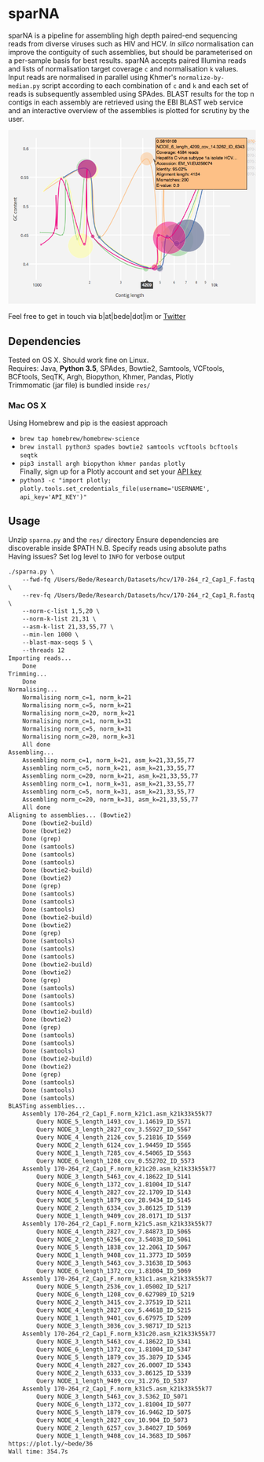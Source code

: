# sparNA  

sparNA is a pipeline for assembling high depth paired-end sequencing reads from diverse viruses such as HIV and HCV. *In silico* normalisation can improve the contiguity of such assemblies, but should be parameterised on a per-sample basis for best results. sparNA accepts paired Illumina reads and lists of normalisation target coverage `c` and normalisation `k` values. Input reads are normalised in parallel using Khmer's `normalize-by-median.py` script according to each combination of `c` and `k` and each set of reads is subsequently assembled using SPAdes. BLAST results for the top n contigs in each assembly are retrieved using the EBI BLAST web service and an interactive overview of the assemblies is plotted for scrutiny by the user.
  
![Plot example](./plot.png)  
  
Feel free to get in touch via b|at|bede|dot|im or [Twitter](https://twitter.com/beconstant) 

## Dependencies  
Tested on OS X. Should work fine on Linux.  
Requires: Java, **Python 3.5**, SPAdes, Bowtie2, Samtools, VCFtools, BCFtools, SeqTK, Argh, Biopython, Khmer, Pandas, Plotly  
Trimmomatic (jar file) is bundled inside `res/`  

### Mac OS X
Using Homebrew and pip is the easiest approach
- `brew tap homebrew/homebrew-science`
- `brew install python3 spades bowtie2 samtools vcftools bcftools seqtk`
- `pip3 install argh biopython khmer pandas plotly`  
Finally, sign up for a Plotly account and set your [API key](https://plot.ly/settings/api)  
- `python3 -c "import plotly; plotly.tools.set_credentials_file(username='USERNAME', api_key='API_KEY')"`  

## Usage
Unzip `sparna.py` and the `res/` directory
Ensure dependencies are discoverable inside $PATH
N.B. Specify reads using absolute paths  
Having issues? Set log level to `INFO` for verbose output  


```
./sparna.py \
	--fwd-fq /Users/Bede/Research/Datasets/hcv/170-264_r2_Cap1_F.fastq \
	--rev-fq /Users/Bede/Research/Datasets/hcv/170-264_r2_Cap1_R.fastq \
	--norm-c-list 1,5,20 \
	--norm-k-list 21,31 \
	--asm-k-list 21,33,55,77 \
	--min-len 1000 \
	--blast-max-seqs 5 \
	--threads 12
Importing reads...
	Done
Trimming...
	Done
Normalising...
	Normalising norm_c=1, norm_k=21
	Normalising norm_c=5, norm_k=21
	Normalising norm_c=20, norm_k=21
	Normalising norm_c=1, norm_k=31
	Normalising norm_c=5, norm_k=31
	Normalising norm_c=20, norm_k=31
	All done
Assembling...
	Assembling norm_c=1, norm_k=21, asm_k=21,33,55,77
	Assembling norm_c=5, norm_k=21, asm_k=21,33,55,77
	Assembling norm_c=20, norm_k=21, asm_k=21,33,55,77
	Assembling norm_c=1, norm_k=31, asm_k=21,33,55,77
	Assembling norm_c=5, norm_k=31, asm_k=21,33,55,77
	Assembling norm_c=20, norm_k=31, asm_k=21,33,55,77
	All done
Aligning to assemblies... (Bowtie2)
	Done (bowtie2-build)
	Done (bowtie2)
	Done (grep)
	Done (samtools)
	Done (samtools)
	Done (samtools)
	Done (bowtie2-build)
	Done (bowtie2)
	Done (grep)
	Done (samtools)
	Done (samtools)
	Done (samtools)
	Done (bowtie2-build)
	Done (bowtie2)
	Done (grep)
	Done (samtools)
	Done (samtools)
	Done (samtools)
	Done (bowtie2-build)
	Done (bowtie2)
	Done (grep)
	Done (samtools)
	Done (samtools)
	Done (samtools)
	Done (bowtie2-build)
	Done (bowtie2)
	Done (grep)
	Done (samtools)
	Done (samtools)
	Done (samtools)
	Done (bowtie2-build)
	Done (bowtie2)
	Done (grep)
	Done (samtools)
	Done (samtools)
	Done (samtools)
BLASTing assemblies...
	Assembly 170-264_r2_Cap1_F.norm_k21c1.asm_k21k33k55k77
		Query NODE_5_length_1493_cov_1.14619_ID_5571
		Query NODE_3_length_2827_cov_3.55927_ID_5567
		Query NODE_4_length_2126_cov_5.21816_ID_5569
		Query NODE_2_length_6124_cov_1.94459_ID_5565
		Query NODE_1_length_7285_cov_4.54065_ID_5563
		Query NODE_6_length_1208_cov_0.552702_ID_5573
	Assembly 170-264_r2_Cap1_F.norm_k21c20.asm_k21k33k55k77
		Query NODE_3_length_5463_cov_4.18622_ID_5141
		Query NODE_6_length_1372_cov_1.81004_ID_5147
		Query NODE_4_length_2827_cov_22.1709_ID_5143
		Query NODE_5_length_1879_cov_28.9434_ID_5145
		Query NODE_2_length_6334_cov_3.86125_ID_5139
		Query NODE_1_length_9409_cov_28.0171_ID_5137
	Assembly 170-264_r2_Cap1_F.norm_k21c5.asm_k21k33k55k77
		Query NODE_4_length_2827_cov_7.84873_ID_5065
		Query NODE_2_length_6256_cov_3.54038_ID_5061
		Query NODE_5_length_1838_cov_12.2061_ID_5067
		Query NODE_1_length_9408_cov_11.3773_ID_5059
		Query NODE_3_length_5463_cov_3.31638_ID_5063
		Query NODE_6_length_1372_cov_1.81004_ID_5069
	Assembly 170-264_r2_Cap1_F.norm_k31c1.asm_k21k33k55k77
		Query NODE_5_length_2536_cov_1.05002_ID_5217
		Query NODE_6_length_1208_cov_0.627989_ID_5219
		Query NODE_2_length_3415_cov_2.37519_ID_5211
		Query NODE_4_length_2827_cov_5.44618_ID_5215
		Query NODE_1_length_9401_cov_6.67975_ID_5209
		Query NODE_3_length_3036_cov_3.98717_ID_5213
	Assembly 170-264_r2_Cap1_F.norm_k31c20.asm_k21k33k55k77
		Query NODE_3_length_5463_cov_4.18622_ID_5341
		Query NODE_6_length_1372_cov_1.81004_ID_5347
		Query NODE_5_length_1879_cov_35.3879_ID_5345
		Query NODE_4_length_2827_cov_26.0007_ID_5343
		Query NODE_2_length_6333_cov_3.86125_ID_5339
		Query NODE_1_length_9409_cov_31.276_ID_5337
	Assembly 170-264_r2_Cap1_F.norm_k31c5.asm_k21k33k55k77
		Query NODE_3_length_5463_cov_3.5362_ID_5071
		Query NODE_6_length_1372_cov_1.81004_ID_5077
		Query NODE_5_length_1879_cov_16.9462_ID_5075
		Query NODE_4_length_2827_cov_10.904_ID_5073
		Query NODE_2_length_6257_cov_3.84027_ID_5069
		Query NODE_1_length_9408_cov_14.3683_ID_5067
https://plot.ly/~bede/36
Wall time: 354.7s
```
